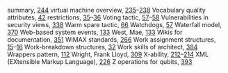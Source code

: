 summary, [244](ch16.xhtml#page_244) virtual machine overview, [235](ch16.xhtml#page_235)–[238](ch16.xhtml#page_238) Vocabulary quality attributes, [42](ch03.xhtml#page_42) restrictions, [35](ch02.xhtml#page_35)–[36](ch02.xhtml#page_36) Voting tactic, [57](ch04.xhtml#page_57)–[58](ch04.xhtml#page_58) Vulnerabilities in security views, [338](ch22.xhtml#page_338) Warm spare tactic, [66](ch04.xhtml#page_66) Watchdogs, [57](ch04.xhtml#page_57) Waterfall model, [370](ch24.xhtml#page_370) Web-based system events, [133](ch09.xhtml#page_133) West, Mae, [133](ch09.xhtml#page_133) Wikis for documentation, [351](ch22.xhtml#page_351) WiMAX standards, [266](ch18.xhtml#page_266) Work assignment structures, [15](ch01.xhtml#page_15)–[16](ch01.xhtml#page_16) Work-breakdown structures, [32](ch02.xhtml#page_32) Work skills of architect, [384](ch25.xhtml#page_384) Wrappers pattern, [112](ch07.xhtml#page_112) Wright, Frank Lloyd, [309](ch21.xhtml#page_309) X-ability, [212](ch14.xhtml#page_212)–[214](ch14.xhtml#page_214) XML (EXtensible Markup Language), [226](ch15.xhtml#page_226) Z operations for qubits, [393](ch26.xhtml#page_393)